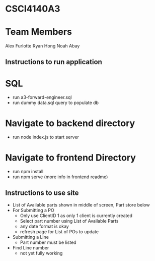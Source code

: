 # CSCI4140A3

# Team Members
Alex Furlotte
Ryan Hong
Noah Abay

## Instructions to run application

# SQL
- run a3-forward-engineer.sql 
- run dummy data.sql query to populate db

# Navigate to backend directory
- run node index.js to start server

# Navigate to frontend Directory
- run npm install
- run npm serve
(more info in frontend readme)


## Instructions to use site
- List of Available parts shown in middle of screen, Part store below
- For Submitting a PO
    - Only use ClientID 1 as only 1 client is currently created
    - Select part number using List of Available Parts
    - any date format is okay
    - refresh page for List of POs to update
- Submitting a Line
    - Part number must be listed
- Find Line number
    - not yet fully working
